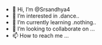 - 👋 Hi, I’m @Srsandhya4
- 👀 I’m interested in .dance..
- 🌱 I’m currently learning .nothing..
- 💞️ I’m looking to collaborate on ...
- 📫 How to reach me ...

<!---
Srsandhya4/Srsandhya4 is a ✨ special ✨ repository because its `README.md` (this file) appears on your GitHub profile.
You can click the Preview link to take a look at your changes.
--->

